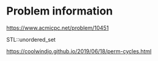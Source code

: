 # Problem information

<https://www.acmicpc.net/problem/10451>

STL::unordered_set

<https://coolwindjo.github.io/2019/06/18/perm-cycles.html>
